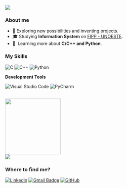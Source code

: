 ![](https://komarev.com/ghpvc/?username=iuricode&color=006bed)

<h3>About me</h3>

- 🤔 Exploring new possibilities and inventing projects.
- 🎓 Studying **Information System** on <a href="https://www.unoeste.br/fipp">FIPP - UNOESTE</a>.
- 🌱 &nbsp;Learning more about **C/C++ and Python**.

<h3>My Skills</h3>

![C](https://img.shields.io/badge/-C-333333?style=flat&logo=C)
![C++](https://img.shields.io/badge/-C++-333333?style=flat&logo=C%2B%2B&logoColor=00599C)
![Python](https://img.shields.io/badge/-Python-61DAFB?logo=python&logoColor=white)

**Development Tools**

![Visual Studio Code](https://img.shields.io/badge/-Visual%20Studio%20Code-333333?style=flat&logo=visual-studio-code&logoColor=007ACC)
![PyCharm](https://img.shields.io/badge/-PyCharm-333333?style=flat&logo=PyCharm&logoColor=007ACC)

<br/>

<a href="https://github.com/caiocollete">
  <img height="180em" src="https://github-readme-stats.vercel.app/api?username=caiocollete&theme=dracula&show_icons=true" />
</a><br>
<a href="https://github.com/caiocollete">
  <img align="center" src="https://github-readme-stats.vercel.app/api/top-langs/?username=caiocollete&theme=dracula&hide_langs_below=1" />
</a>

<h3>Where to find me?</h3>

[![Linkedin](https://img.shields.io/badge/-caiocollete-blue?style=flat-square&logo=Linkedin&logoColor=white&link=https://www.linkedin.com/in/caiocollete/)](https://www.linkedin.com/caiocollete)
[![Gmail Badge](https://img.shields.io/badge/-caiocolletesilva@gmail.com-006bed?style=flat-square&logo=Gmail&logoColor=white&link=mailto:caiocolletesilva@gmail.com)](mailto:caiocolletesilva@gmail.com)
[![GitHub](https://img.shields.io/github/followers/caiocollete?label=follow&style=social)](https://github.com/caiocollete)
